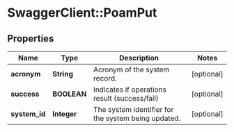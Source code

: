 # SwaggerClient::PoamPut

## Properties
Name | Type | Description | Notes
------------ | ------------- | ------------- | -------------
**acronym** | **String** | Acronym of the system record. | [optional] 
**success** | **BOOLEAN** | Indicates if operations result (success/fail) | [optional] 
**system_id** | **Integer** | The system identifier for the system being updated. | [optional] 

